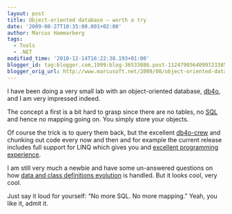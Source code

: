 ```yaml
---
layout: post
title: Object-oriented database – worth a try
date: '2009-08-27T10:35:00.001+02:00'
author: Marcus Hammarberg
tags:
  - Tools
  - .NET
modified_time: '2010-12-14T16:22:38.193+01:00'
blogger_id: tag:blogger.com,1999:blog-36533086.post-1124798564099723385
blogger_orig_url: http://www.marcusoft.net/2009/08/object-oriented-database-worth-try.html
---
```



I have been doing a very small lab with an object-oriented database,
<a href="http://www.db4o.com" target="_blank">db4o</a>, and I am very
impressed indeed.

The concept a first is a bit hard to grasp since there are no tables, no
<a href="http://www.youtube.com/watch?v=p5EIrSM8dCA"
target="_blank">SQL</a> and hence no mapping going on. You simply store
your objects.

Of course the trick is to query them back, but the excellent
<a href="http://developer.db4o.com/blogs/default.aspx"
target="_blank">db4o-crew</a> and chunking out code every now and then
and for example the current release includes full support for LINQ which
gives you and <a
href="http://developer.db4o.com/Resources/view.aspx/Reference/Object_Lifecycle/Querying/LINQ/Simple_Example"
target="_blank">excellent programming experience</a>.

I am still very much a newbie and have some un-answered questions on how
<a
href="https://na2.salesforce.com/_ui/selfservice/pkb/PublicKnowledgeSolution/d?orgId=00D300000000PmR&amp;id=50130000000FPoE&amp;retURL=/sol/public/search.jsp%3Fsearch%3Ddata%2Bversioning%26orgId%3D00D300000000PmR&amp;ps=1"
target="_blank">data and class definitions evolution</a> is handled. But
it looks cool, very cool.

Just say it loud for yourself: “No more SQL. No more mapping.” Yeah, you
like it, admit it.
